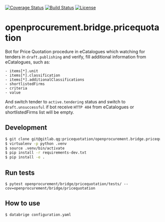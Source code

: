 [![Coverage Status](https://coveralls.io/repos/github/openprocurement/openprocurement.bridge.pricequotation/badge.svg)](https://coveralls.io/github/openprocurement/openprocurement.bridge.pricequotation)
[![Build Status](https://travis-ci.org/openprocurement/openprocurement.bridge.pricequotation.svg?branch=master)](https://travis-ci.org/openprocurement/openprocurement.bridge.pricequotation)
[![License](https://img.shields.io/badge/License-Apache%202.0-blue.svg)](https://opensource.org/licenses/Apache-2.0)


openprocurement.bridge.pricequotation
=====================================

Bot for Price Quotation procedure in eCatalogues which watching for tenders in `draft.publishing` and verify,
fill additional information from eCatalogues, such as:

```
- items[*].unit
- items[*].classification
- items[*].additionalClassifications
- shortlistedFirms
- criteria
- value

```

And switch tender to `active.tendering` status and switch to `draft.unsuccessful` if bot receive `HTTP 404` from eCatalogues or shortlistedFirms list will be empty.

## Development

```bash
$ git clone git@gitlab.qg:pricequotation/openprocurement.bridge.pricequotation.git
$ virtualenv -p python .venv
$ source .venv/bin/activate
$ pip install -r requirements-dev.txt
$ pip install -e .
```

## Run tests
```
$ pytest openprocurement/bridge/pricequotation/tests/ --cov=openprocurement/bridge/pricequotation
```

## How to use

```bash
$ databrige configuration.yaml
```